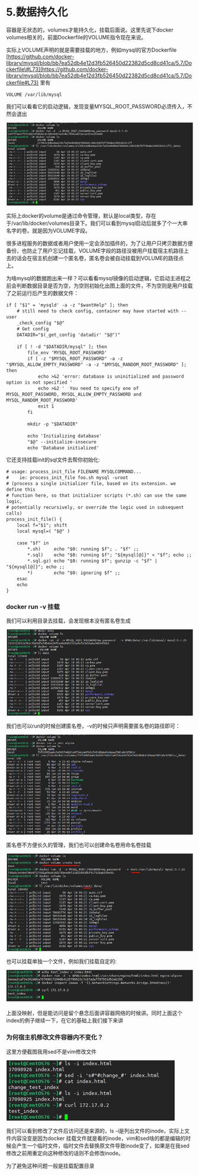 # 5.数据持久化

容器是无状态的，volumes才能持久化，挂载后面说。这里先说下docker volumes相关的，前面Dockerfile的VOLUME指令现在来说。

实际上VOLUME声明的就是需要挂载的地方，例如mysql的官方Dockerfile  [https://github.com/docker-library/mysql/blob/bb7ea52db4e12d3fb526450d22382d5cd8cd41ca/5.7/Dockerfile\#L73](https://github.com/docker-library/mysql/blob/bb7ea52db4e12d3fb526450d22382d5cd8cd41ca/5.7/Dockerfile#L73) 里有

```text
VOLUME /var/lib/mysql
```

我们可以看看它的启动逻辑，发现变量MYSQL\_ROOT\_PASSWORD必须传入，不然会退出

![](.gitbook/assets/image%20%2817%29.png)

实际上docker的volume是通过命令管理，默认是local类型，存在于/var/lib/docker/volumes目录下。我们可以看到mysql启动后就多了个一大串名字的卷。就是因为VOLUME字段。

很多进程服务的数据或者用户使用一定会添加插件的，为了让用户只拷贝数据方便备份，也防止了用户忘记挂载，VOLUME字段的路径没被用户挂载宿主机路径上去的话会在宿主机创建一个匿名卷，匿名卷会被自动挂载到VOLUME的路径点上。

为啥mysql的数据跑出来一样？可以看看mysql镜像的启动逻辑，它启动主进程之前会判断数据目录是否为空，为空则初始化出图上面的文件，不为空则是用户挂载了之前运行后产生的数据文件：

```text
if [ "$1" = 'mysqld' -a -z "$wantHelp" ]; then
	# still need to check config, container may have started with --user
	_check_config "$@"
	# Get config
	DATADIR="$(_get_config 'datadir' "$@")"

	if [ ! -d "$DATADIR/mysql" ]; then
		file_env 'MYSQL_ROOT_PASSWORD'
		if [ -z "$MYSQL_ROOT_PASSWORD" -a -z "$MYSQL_ALLOW_EMPTY_PASSWORD" -a -z "$MYSQL_RANDOM_ROOT_PASSWORD" ]; then
			echo >&2 'error: database is uninitialized and password option is not specified '
			echo >&2 '  You need to specify one of MYSQL_ROOT_PASSWORD, MYSQL_ALLOW_EMPTY_PASSWORD and MYSQL_RANDOM_ROOT_PASSWORD'
			exit 1
		fi

		mkdir -p "$DATADIR"

		echo 'Initializing database'
		"$@" --initialize-insecure
		echo 'Database initialized'
```

它还支持挂载init的sql文件去帮你初始化:

```text
# usage: process_init_file FILENAME MYSQLCOMMAND...
#    ie: process_init_file foo.sh mysql -uroot
# (process a single initializer file, based on its extension. we define this
# function here, so that initializer scripts (*.sh) can use the same logic,
# potentially recursively, or override the logic used in subsequent calls)
process_init_file() {
	local f="$1"; shift
	local mysql=( "$@" )

	case "$f" in
		*.sh)     echo "$0: running $f"; . "$f" ;;
		*.sql)    echo "$0: running $f"; "${mysql[@]}" < "$f"; echo ;;
		*.sql.gz) echo "$0: running $f"; gunzip -c "$f" | "${mysql[@]}"; echo ;;
		*)        echo "$0: ignoring $f" ;;
	esac
	echo
}
```

### docker run -v 挂载

我们可以利用目录去挂载，会发现根本没有匿名卷生成

![](.gitbook/assets/image%20%2844%29.png)

我们也可以run的时候创建匿名卷，-v的时候只声明需要匿名卷的路径即可：

![](.gitbook/assets/image%20%2831%29.png)

匿名卷不方便长久的管理，我们也可以创建命名卷用命名卷挂载

![](.gitbook/assets/image%20%285%29.png)

也可以挂载单独一个文件，例如我们挂载自定的:

![](.gitbook/assets/image%20%2852%29.png)

上面没映射，但是能访问是留个悬念后面讲容器网络的时候讲。同时上面这个index的例子继续一下，在它的基础上我们接下来讲

### 为何宿主机修改文件容器内不变化？

这里方便截图我用sed不是vim修改文件

![](.gitbook/assets/image%20%2818%29.png)

我们可以看到修改了文件后访问还是来源的，ls -i是列出文件的inode，实际上文件内容没变是因为docker 挂载文件就是看的inode，vim和sed啥的都是编辑的时候会产生一个临时文件，临时文件去替换原文件导致inode变了，如果是在我sed修改之前用重定向这种修改的话则不会修改inode。

为了避免这种问题一般是挂载配置目录

